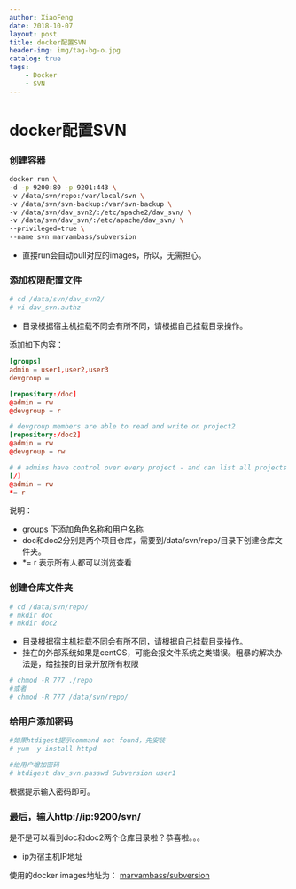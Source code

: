 ```yaml
---
author: XiaoFeng
date: 2018-10-07
layout: post
title: docker配置SVN
header-img: img/tag-bg-o.jpg
catalog: true
tags:
    - Docker
    - SVN
---
```


# docker配置SVN

### 创建容器
```bash
docker run \
-d -p 9200:80 -p 9201:443 \
-v /data/svn/repo:/var/local/svn \
-v /data/svn/svn-backup:/var/svn-backup \
-v /data/svn/dav_svn2/:/etc/apache2/dav_svn/ \
-v /data/svn/dav_svn/:/etc/apache/dav_svn/ \
--privileged=true \
--name svn marvambass/subversion
```
- 直接run会自动pull对应的images，所以，无需担心。

### 添加权限配置文件
```bash
# cd /data/svn/dav_svn2/
# vi dav_svn.authz
```
- 目录根据宿主机挂载不同会有所不同，请根据自己挂载目录操作。

添加如下内容：

```conf
[groups]
admin = user1,user2,user3
devgroup =

[repository:/doc]
@admin = rw
@devgroup = r

# devgroup members are able to read and write on project2
[repository:/doc2]
@admin = rw
@devgroup = rw

# # admins have control over every project - and can list all projects on the root point
[/]
@admin = rw
*= r
```
说明：
- groups 下添加角色名称和用户名称
- doc和doc2分别是两个项目仓库，需要到/data/svn/repo/目录下创建仓库文件夹。
- *= r 表示所有人都可以浏览查看

### 创建仓库文件夹

```bash
# cd /data/svn/repo/
# mkdir doc
# mkdir doc2
```
- 目录根据宿主机挂载不同会有所不同，请根据自己挂载目录操作。
- 挂在的外部系统如果是centOS，可能会报文件系统之类错误。粗暴的解决办法是，给挂接的目录开放所有权限
```bash
# chmod -R 777 ./repo
#或者
# chmod -R 777 /data/svn/repo/
```

### 给用户添加密码
```bash
#如果htdigest提示command not found，先安装
# yum -y install httpd

#给用户增加密码
# htdigest dav_svn.passwd Subversion user1
```
根据提示输入密码即可。

### 最后，输入http://ip:9200/svn/
是不是可以看到doc和doc2两个仓库目录啦？恭喜啦。。。
- ip为宿主机IP地址

使用的docker images地址为：
[marvambass/subversion](https://hub.docker.com/r/marvambass/subversion/)
